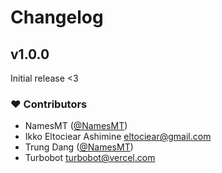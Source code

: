 # Changelog


## v1.0.0

Initial release <3

### ❤️ Contributors

- NamesMT ([@NamesMT](https://github.com/NamesMT))
- Ikko Eltociear Ashimine <eltociear@gmail.com>
- Trung Dang ([@NamesMT](https://github.com/NamesMT))
- Turbobot <turbobot@vercel.com>

